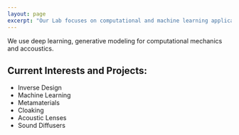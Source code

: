 ```yaml
---
layout: page
excerpt: "Our Lab focuses on computational and machine learning applications in accoustics and materials"
---
```


We use deep learning, generative modeling for computational mechanics and accoustics. 

## Current Interests and Projects:

- Inverse Design
- Machine Learning
- Metamaterials
- Cloaking
- Acoustic Lenses
- Sound Diffusers

